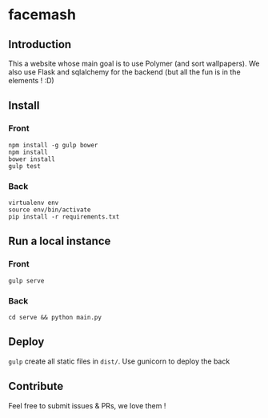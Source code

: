 # facemash

## Introduction

This a website whose main goal is to use Polymer (and sort wallpapers).
We also use Flask and sqlalchemy for the backend (but all the fun is in the elements ! :D)

## Install

### Front

```
npm install -g gulp bower
npm install
bower install
gulp test
```

### Back

```
virtualenv env
source env/bin/activate
pip install -r requirements.txt
```

## Run a local instance

### Front

`gulp serve`

### Back

`cd serve && python main.py`

## Deploy

`gulp` create all static files in `dist/`.
Use gunicorn to deploy the back

## Contribute

Feel free to submit issues & PRs, we love them !
